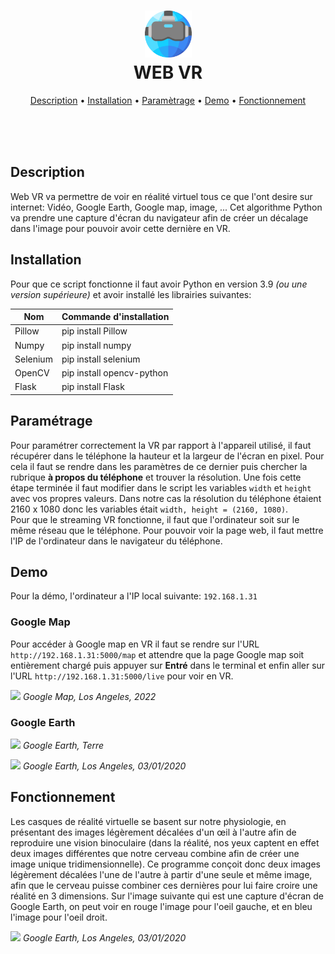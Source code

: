 <h1 align="center" >
    <img src="https://raw.githubusercontent.com/Game-K-Hack/VRweb/main/images/WebVR.png" width=75 />
    <br>
    WEB VR
</h1>

<p align="center">
  <a href="#Description">Description</a> •
  <a href="#Installation">Installation</a> •
  <a href="#Paramètrage">Paramètrage</a> •
  <a href="#Demo">Demo</a> •
  <a href="#Fonctionnement">Fonctionnement</a>
</p>

<br>
<br>
<br>

## Description

Web VR va permettre de voir en réalité virtuel tous ce que l'ont desire sur internet: Vidéo, Google Earth, Google map, image, ... Cet algorithme Python va prendre une capture d'écran du navigateur afin de créer un décalage dans l'image pour pouvoir avoir cette dernière en VR.

## Installation

Pour que ce script fonctionne il faut avoir Python en version 3.9 *(ou une version supérieure)* et avoir installé les librairies suivantes:

| Nom | Commande d'installation |
| ------ | ------ |
| Pillow | pip install Pillow |
| Numpy | pip install numpy |
| Selenium | pip install selenium |
| OpenCV | pip install opencv-python |
| Flask | pip install Flask

## Paramétrage

Pour paramétrer correctement la VR par rapport à l'appareil utilisé, il faut récupérer dans le téléphone la hauteur et la largeur de l'écran en pixel. Pour cela il faut se rendre dans les paramètres de ce dernier puis chercher la rubrique **à propos du téléphone** et trouver la résolution. Une fois cette étape terminée il faut modifier dans le script les variables `width` et `height` avec vos propres valeurs. Dans notre cas la résolution du téléphone étaient 2160 x 1080 donc les variables était `width, height = (2160, 1080)`.
<br>
Pour que le streaming VR fonctionne, il faut que l'ordinateur soit sur le même réseau que le téléphone. Pour pouvoir voir la page web, il faut mettre l'IP de l'ordinateur dans le navigateur du téléphone.

## Demo

Pour la démo, l'ordinateur a l'IP local suivante: `192.168.1.31`

### Google Map

Pour accéder à Google map en VR il faut se rendre sur l'URL `http://192.168.1.31:5000/map` et attendre que la page Google map soit entièrement chargé puis appuyer sur **Entré** dans le terminal et enfin aller sur l'URL `http://192.168.1.31:5000/live` pour voir en VR.

![](https://raw.githubusercontent.com/Game-K-Hack/VRweb/main/images/Clipboard01.png)
*Google Map, Los Angeles, 2022*

### Google Earth

![](https://raw.githubusercontent.com/Game-K-Hack/VRweb/main/images/Clipboard02.png)
*Google Earth, Terre*

![](https://raw.githubusercontent.com/Game-K-Hack/VRweb/main/images/Clipboard03.png)
*Google Earth, Los Angeles, 03/01/2020*

## Fonctionnement

Les casques de réalité virtuelle se basent sur notre physiologie, en présentant des images légèrement décalées d'un œil à l'autre afin de reproduire une vision binoculaire (dans la réalité, nos yeux captent en effet deux images différentes que notre cerveau combine afin de créer une image unique tridimensionnelle). Ce programme conçoit donc deux images légèrement décalées l'une de l'autre à partir d'une seule et même image, afin que le cerveau puisse combiner ces dernières pour lui faire croire une réalité en 3 dimensions. Sur l'image suivante qui est une capture d'écran de Google Earth, on peut voir en rouge l'image pour l'oeil gauche, et en bleu l'image pour l'oeil droit.

![](https://raw.githubusercontent.com/Game-K-Hack/VRweb/main/images/screenshot.png)
*Google Earth, Los Angeles, 03/01/2020*
